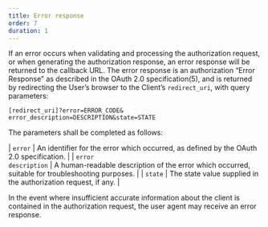 ```yaml
---
title: Error response
order: 7
duration: 1
---
```


If an error occurs when validating and processing the authorization request, or when generating the authorization response, an error response will be returned to the callback URL. The error response is an authorization “Error Response” as described in the OAuth 2.0 specification(5), and is returned by redirecting the User’s browser to the Client’s <code>redirect_uri</code>, with query parameters:

```
[redirect_uri]?error=ERROR_CODE&
error_description=DESCRIPTION&state=STATE
```

The parameters shall be completed as follows:

| <code>error</code> | An identifier for the error which occurred, as defined by the OAuth 2.0 specification. |
| <code>error description</code> | A human-readable description of the error which occurred, suitable for troubleshooting purposes.   |
| <code>state</code> | The state value supplied in the authorization request, if any. |

In the event where insufficient accurate information about the client is contained in the authorization request, the user agent may receive an error response. 
